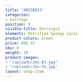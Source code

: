 ```yaml
---
title: '98238923'
categories:
- Earrings
position: 9
visible-title: Earrings3
elements: Petrified Spongy Coral
product-colors: Green
price: 666.33
sku: 8
weight: 10
product-images:
- "/uploads/Jen-65.jpg"
- "/uploads/Jen-55.jpg"
layout: shop-item
---
```


